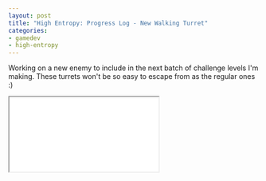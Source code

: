 ```yaml
---
layout: post
title: "High Entropy: Progress Log - New Walking Turret"
categories:
- gamedev
- high-entropy
---
```


<p>Working on a new enemy to include in the next batch of challenge levels I'm making. These turrets won't be so easy to escape from as the regular ones :) <br></p>
<div class="iframe-container">
<iframe allowfullscreen src="//www.youtube.com/embed/olbyYw1lmJA"></iframe>
</div>
